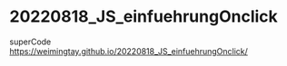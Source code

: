 # 20220818_JS_einfuehrungOnclick
superCode
<br>
<a href="https://weimingtay.github.io/20220818_JS_einfuehrungOnclick/">https://weimingtay.github.io/20220818_JS_einfuehrungOnclick/</a>
